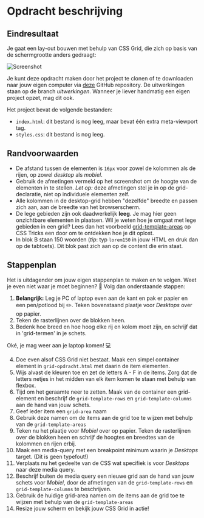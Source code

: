 # Opdracht beschrijving

## Eindresultaat
Je gaat een lay-out bouwen met behulp van CSS Grid, die zich op basis van de schermgrootte anders gedraagt:

![Screenshot](assets/screenshot.png)

Je kunt deze opdracht maken door het project te clonen of te downloaden naar jouw eigen computer via [deze](https://github.com/hogeschoolnovi/frontend-css-grid) GitHub repository. De uitwerkingen staan op de branch *uitwerkingen*. Wanneer je liever handmatig een eigen project opzet, mag dit ook.

Het project bevat de volgende bestanden:

- `index.html`: dit bestand is nog leeg, maar bevat één extra meta-viewport tag.
- `styles.css`: dit bestand is nog leeg.

## Randvoorwaarden
* De afstand tussen de elementen is `16px` voor zowel de kolommen als de rijen, op zowel _desktop_ als _mobiel_.
* Gebruik de afmetingen vermeld op het screenshot om de hoogte van de elementen in te stellen. _Let op:_ deze afmetingen stel je in op de grid-declaratie, niet op individuele elementen zelf.
* Alle kolommen in de desktop-grid hebben "dezelfde" breedte en passen zich aan, aan de breedte van het browserscherm.
* De lege gebieden zijn ook daadwerkelijk **leeg**. Je mag hier geen onzichtbare elementen in plaatsen. Wil je weten hoe je omgaat met lege gebieden in een grid? Lees dan het voorbeeld [grid-template-areas](https://css-tricks.com/snippets/css/complete-guide-grid/#aa-grid-template-areas) op CSS Tricks een door om te ontdekken hoe je dit oplost.
* In blok B staan 150 woorden (_tip_: typ `lorem150` in jouw HTML en druk dan op de tabtoets). Dit blok past zich aan op de content die erin staat.

## Stappenplan
Het is uitdagender om jouw eigen stappenplan te maken en te volgen. Weet je even niet waar je moet beginnen? 🤯 Volg dan onderstaande stappen:

1. **Belangrijk:** Leg je PC of laptop even aan de kant en pak er papier en een pen/potlood bij ✏️. Teken bovenstaand plaatje voor _Desktops_ over op papier.
2. Teken de rasterlijnen over de blokken heen.
3. Bedenk hoe breed en hoe hoog elke rij en kolom moet zijn, en schrijf dat in 'grid-termen' in je schets.

Oké, je mag weer aan je laptop komen! 💻

4. Doe even alsof CSS Grid niet bestaat. Maak een simpel container element in `grid-opdracht.html` met daarin de item elementen.
5. Wijs alvast de kleuren toe en zet de letters A - F in de items. Zorg dat de letters netjes in het midden van elk item komen te staan met behulp van flexbox.
6. Tijd om het geraamte neer te zetten. Maak van de container een grid-element en beschrijf de `grid-template-rows` en `grid-template-columns` aan de hand van jouw schets.
7. Geef ieder item een `grid-area` naam
8. Gebruik deze namen om de items aan de grid toe te wijzen met behulp van de `grid-template-areas`
9. Teken nu het plaatje voor _Mobiel_ over op papier. Teken de rasterlijnen over de blokken heen en schrijf de hoogtes en breedtes van de kolommen en rijen erbij.
10. Maak een media-query met een breakpoint minimum waarin je _Desktops_ target. (Dit is geen typefout!)
11. Verplaats nu het gedeelte van de CSS wat specifiek is voor _Desktops_ naar deze media query.
12. Beschrijf buiten de media query een nieuwe grid aan de hand van jouw schets voor _Mobiel_, door de afmetingen van de `grid-template-rows` en `grid-template-columns` te beschrijven.
13. Gebruik de huidige grid-area namen om de items aan de grid toe te wijzen met behulp van de `grid-template-areas`
14. Resize jouw scherm en bekijk jouw CSS Grid in actie!
